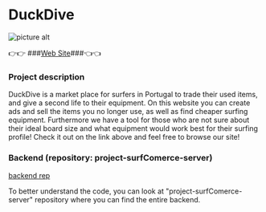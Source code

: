 # DuckDive #

![picture alt](https://cdn.dribbble.com/users/1044993/screenshots/13636827/media/c8ffc3f17c05438fe121346c02fd75bd.png "Title is optional")

👉👉 ###[Web Site](https://react-subgraph-app.netlify.app "TokenSwap")###👈👈



### Project description ###


DuckDive is a market place for surfers in Portugal to trade their used items, and give a second life to their equipment. On this website you can create ads and sell the items you no longer use, as well as find cheaper surfing equipment.
Furthermore we have a tool for those who are not sure about their ideal board size and what equipment would work best for their surfing profile! Check it out on the link above and feel free to browse our site!


### Backend (repository: project-surfComerce-server) ###

[backend rep](https://github.com/Pedrokielma/project-surfComerce-server "backend rep")

To better understand the code, you can look at "project-surfComerce-server" repository where you can find the entire backend.

